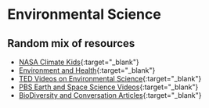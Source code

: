 # Environmental Science

## Random mix of resources

- [ NASA Climate Kids](https://climatekids.nasa.gov/){:target="\_blank"}
- [Environment and Health](https://kids.niehs.nih.gov/topics/environment-health/index.htm){:target="\_blank"}
- [TED Videos on Environmental Science](https://ed.ted.com/lessons?student_level=1&category=environmental-science){:target="\_blank"}
- [PBS Earth and Space Science Videos](https://www.pbslearningmedia.org/subjects/science/earth-and-space-science/human-impacts-on-earth-systems/pollution-and-waste/?selected_facet=grades:4,3,2){:target="\_blank"}
- [BioDiversity and Conversation Articles](https://sciencejournalforkids.org/?_sft_reading_level=elementary-school&_sft_category=biodiversity-and-conservation){:target="\_blank"}
